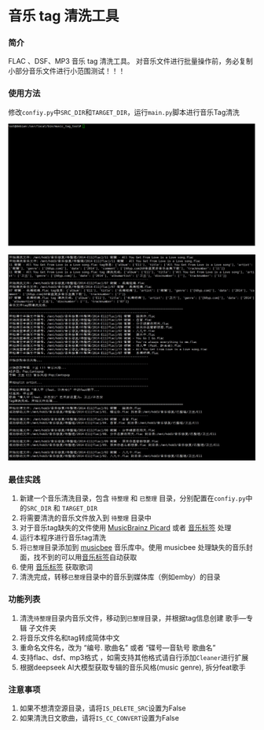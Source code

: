 # 音乐 tag 清洗工具  

### 简介

FLAC 、DSF、MP3 音乐 tag 清洗工具。
对音乐文件进行批量操作前，务必复制小部分音乐文件进行小范围测试！！！

### 使用方法

修改`confiy.py`中`SRC_DIR`和`TARGET_DIR`，运行`main.py`脚本进行音乐Tag清洗


![示例](example.gif)

![示例](example.png)

### 最佳实践
1. 新建一个音乐清洗目录，包含 `待整理` 和 `已整理` 目录，分别配置在`confiy.py`中的`SRC_DIR` 和 `TARGET_DIR`
2. 将需要清洗的音乐文件放入到 `待整理` 目录中
3. 对于音乐tag缺失的文件使用 [MusicBrainz Picard](https://picard.musicbrainz.org/) 或者 [音乐标签](https://www.cnblogs.com/vinlxc/p/11347744.html) 处理
4. 运行本程序进行音乐tag清洗
5. 将`已整理`目录添加到 [musicbee](https://getmusicbee.com/) 音乐库中。使用 musicbee 处理缺失的音乐封面，找不到的可以用[音乐标签](https://www.cnblogs.com/vinlxc/p/11347744.html)自动获取
6. 使用 [音乐标签](https://www.cnblogs.com/vinlxc/p/11347744.html) 获取歌词
7. 清洗完成，转移`已整理`目录中的音乐到媒体库（例如emby）的目录


### 功能列表  
1. 清洗`待整理`目录内音乐文件，移动到`已整理`目录，并根据tag信息创建 歌手—专辑 子文件夹  
2. 将音乐文件名和tag转成简体中文  
3. 重命名文件名，改为 “编号. 歌曲名” 或者 “碟号—音轨号 歌曲名”  
4. 支持flac、dsf、mp3格式 ，如需支持其他格式请自行添加`Cleaner`进行扩展
5. 根据deepseek AI大模型获取专辑的音乐风格(music genre), 拆分feat歌手

### 注意事项  

 1. 如果不想清空源目录，请将`IS_DELETE_SRC`设置为False
 2. 如果清洗日文歌曲，请将`IS_CC_CONVERT`设置为False
